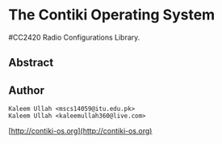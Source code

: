 The Contiki Operating System
============================

#CC2420 Radio Configurations Library.

## Abstract

## Author

	Kaleem Ullah <mscs14059@itu.edu.pk>
	Kaleem Ullah <kaleemullah360@live.com>



[http://contiki-os.org](http://contiki-os.org)
